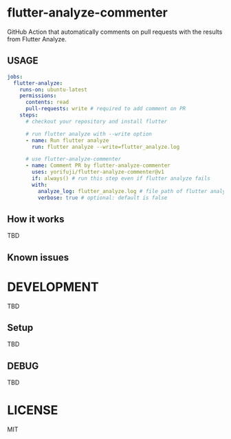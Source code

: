 # flutter-analyze-commenter

GitHub Action that automatically comments on pull requests with the results from Flutter Analyze.

## USAGE

```yaml
jobs:
  flutter-analyze:
    runs-on: ubuntu-latest
    permissions:
      contents: read
      pull-requests: write # required to add comment on PR
    steps:
      # checkout your repository and install flutter

      # run flutter analyze with --write option
      - name: Run flutter analyze
        run: flutter analyze --write=flutter_analyze.log

      # use flutter-analyze-commenter
      - name: Comment PR by flutter-analyze-commenter
        uses: yorifuji/flutter-analyze-commenter@v1
        if: always() # run this step even if flutter analyze fails
        with:
          analyze_log: flutter_analyze.log # file path of flutter analyze log
          verbose: true # optional: default is false
```

## How it works

TBD

## Known issues

# DEVELOPMENT

TBD

## Setup

TBD

## DEBUG

TBD

# LICENSE

MIT
